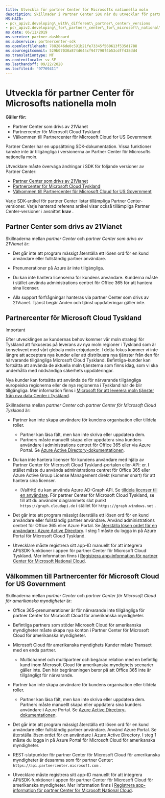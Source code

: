 ```yaml
---
title: Utveckla för partner Center för Microsofts nationella moln
description: Skillnader i Partner Center SDK när du utvecklar för partner Center för Microsofts nationella moln.
MS-HAID:
- pc\_apiv2.developing\_with\_different\_partner\_center\_versions
- pc\_apiv2.developing\_for\_partner\_center\_for\_microsoft\_national\_cloud
ms.date: 06/11/2019
ms.service: partner-dashboard
ms.subservice: partnercenter-sdk
ms.openlocfilehash: 7882846de0c591b21fe73345f560613f535d1788
ms.sourcegitcommit: 529b07030a874d644cf947790f4b53cdff438dd4
ms.translationtype: MT
ms.contentlocale: sv-SE
ms.lasthandoff: 09/22/2020
ms.locfileid: "97769411"
---
```

# <a name="developing-for-partner-center-for-microsoft-national-clouds"></a>Utveckla för partner Center för Microsofts nationella moln

**Gäller för:**

- Partner Center som drivs av 21Vianet
- Partnercenter för Microsoft Cloud Tyskland
- Välkommen till Partnercenter för Microsoft Cloud for US Government

Partner Center har en uppsättning SDK-dokumentation. Vissa funktioner kanske inte är tillgängliga i versionerna av Partner Center för Microsofts nationella moln.

Utvecklare måste överväga ändringar i SDK för följande versioner av Partner Center:

- [Partner Center som drivs av 21Vianet](#partner-center-operated-by-21vianet)
- [Partnercenter för Microsoft Cloud Tyskland](#partner-center-for-microsoft-cloud-germany)
- [Välkommen till Partnercenter för Microsoft Cloud for US Government](#partner-center-for-microsoft-cloud-for-us-government)

Varje SDK-artikel för partner Center listar tillämpliga Partner Center-versioner. Varje hanterad referens artikel visar också tillämpliga Partner Center-versioner i avsnittet **krav** .

## <a name="partner-center-operated-by-21vianet"></a>Partner Center som drivs av 21Vianet

Skillnaderna mellan *partner Center* och *partner Center som drivs av 21Vianet* är:

- Det går inte att program mässigt återställa ett lösen ord för en kund användare eller fullständig partner användare.

- Prenumerationer på Azure är inte tillgängliga.

- Du kan inte hantera licenserna för kundens användare. Kunderna måste i stället använda administrations centret för Office 365 för att hantera sina licenser.

- Alla support förfrågningar hanteras via partner Center som drivs av 21Vianet. Tjänst begär Anden och tjänst uppdateringar gäller inte.

## <a name="partner-center-for-microsoft-cloud-germany"></a>Partnercenter för Microsoft Cloud Tyskland

> [!IMPORTANT]
> Efter utvecklingen av kundernas behov kommer vår moln strategi för Tyskland att fokuseras på leverans av nya moln regioner i Tyskland som är konsekvent med vårt globala moln erbjudande. I detta fokus kommer vi inte längre att acceptera nya kunder eller att distribuera nya tjänster från den för närvarande tillgängliga Microsoft Cloud Tyskland. Befintliga-kunder kan fortsätta att använda de aktuella moln tjänsterna som finns idag, som vi ska underhålla med nödvändiga säkerhets uppdateringar.
>
> Nya kunder kan fortsätta att använda de för närvarande tillgängliga europeiska regionerna eller de nya regionerna i Tyskland när de blir tillgängliga. Mer information finns i [Microsoft för att leverera moln tjänster från nya data Center i Tyskland](https://news.microsoft.com/europe/2018/08/31/microsoft-to-deliver-cloud-services-from-new-datacentres-in-germany-in-2019-to-meet-evolving-customer-needs/).

Skillnaderna mellan *partner Center* och *partner Center för Microsoft Cloud Tyskland* är:

- Partner kan inte skapa användare för kundens organisation eller tilldela roller.
  - Partner kan läsa fält, men kan inte skriva eller uppdatera dem.
  - Partners måste manuellt skapa eller uppdatera sina kunders användare i administrations centret för Office 365 eller via Azure Portal. Se [Azure Active Directory-dokumentationen](/azure/active-directory/).

- Du kan inte hantera licenser för kundens användare med hjälp av Partner Center för Microsoft Cloud Tyskland-portalen eller-API: er. I stället måste du använda administrations centret för Office 365 eller Azure Active Group License Management direkt (kommer snart) för att hantera sina licenser.
  - (Valfritt) du kan använda Azure AD-Graph API. Se [tilldela licenser till en användare](/graph/api/user-assignlicense). För partner Center för Microsoft Cloud Tyskland, se till att du använder diagrammets slut punkt `https://graph.cloudapi.de` i stället för `https://graph.windows.net` .

- Det går inte att program mässigt återställa ett lösen ord för en kund användare eller fullständig partner användare. Använd administrations centret för Office 365 eller Azure Portal. Se [återställa lösen ordet för en användare i Azure Active Directory](/azure/active-directory/fundamentals/active-directory-users-reset-password-azure-portal). I steg 1 måste du logga in på Azure Portal för Microsoft Cloud Tyskland.

- Utvecklare måste registrera sitt app-ID manuellt för att integrera API/SDK-funktioner i appen för partner Center för Microsoft Cloud Tyskland. Mer information finns i [Registrera app-information för partner Center för Microsoft National Cloud](create-apps-for-partner-center-for-microsoft-national-clouds.md).

## <a name="partner-center-for-microsoft-cloud-for-us-government"></a>Välkommen till Partnercenter för Microsoft Cloud for US Government

Skillnaderna mellan *partner Center* och *partner Center för Microsoft Cloud för amerikanska myndigheter* är:

- Office 365-prenumerationer är för närvarande inte tillgängliga för partner Center för Microsoft Cloud för amerikanska myndigheter.

- Befintliga partners som stöder Microsoft Cloud för amerikanska myndigheter måste skapa nya konton i Partner Center för Microsoft Cloud för amerikanska myndigheter.

- Microsoft Cloud för amerikanska myndighets Kunder måste Transact med en enda partner.
  - Multichannel och multipartner och begäran relation med en befintlig kund inom Microsoft Cloud för amerikanska myndighets scenarier gäller inte. Den här begränsningen beror på att Office 365 inte är tillgängligt för närvarande.

- Partner kan inte skapa användare för kundens organisation eller tilldela roller.
  - Partner kan läsa fält, men kan inte skriva eller uppdatera dem. Partners måste manuellt skapa eller uppdatera sina kunders användare i Azure Portal. Se [Azure Active Directory-dokumentationen](/azure/active-directory/).

- Det går inte att program mässigt återställa ett lösen ord för en kund användare eller fullständig partner användare. Använd Azure Portal. Se [återställa lösen ordet för en användare i Azure Active Directory](/azure/active-directory/active-directory-users-reset-password-azure-portal). I steg 1 måste du logga in på Azure Portal för Microsoft Cloud för amerikanska myndigheter.

- REST-slutpunkter för partner Center för Microsoft Cloud för amerikanska myndigheter är desamma som för partner Center: `https://api.partnercenter.microsoft.com` .

- Utvecklare måste registrera sitt app-ID manuellt för att integrera API/SDK-funktioner i appen för partner Center för Microsoft Cloud för amerikanska myndigheter. Mer information finns i [Registrera app-information för partner Center för Microsoft National Cloud](create-apps-for-partner-center-for-microsoft-national-clouds.md).

